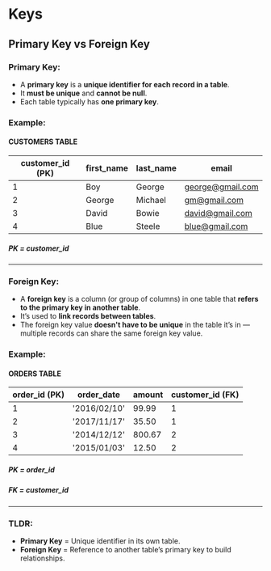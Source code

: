 # Keys

## Primary Key vs Foreign Key

### Primary Key:

- A **primary key** is a **unique identifier for each record in a table**.
- It **must be unique** and **cannot be null**.
- Each table typically has **one primary key**.

### Example:

#### CUSTOMERS TABLE

| customer_id (PK) | first_name | last_name | email            |
| ---------------- | ---------- | --------- | ---------------- |
| 1                | Boy        | George    | george@gmail.com |
| 2                | George     | Michael   | gm@gmail.com     |
| 3                | David      | Bowie     | david@gmail.com  |
| 4                | Blue       | Steele    | blue@gmail.com   |

##### PK = customer_id

---

### Foreign Key:

- A **foreign key** is a column (or group of columns) in one table that **refers to the primary key in another table**.
- It’s used to **link records between tables**.
- The foreign key value **doesn't have to be unique** in the table it’s in — multiple records can share the same foreign key value.

### Example:

#### ORDERS TABLE

| order_id (PK) | order_date   | amount | customer_id (FK) |
| ------------- | ------------ | ------ | ---------------- |
| 1             | '2016/02/10' | 99.99  | 1                |
| 2             | '2017/11/17' | 35.50  | 1                |
| 3             | '2014/12/12' | 800.67 | 2                |
| 4             | '2015/01/03' | 12.50  | 2                |

##### PK = order_id

##### FK = customer_id

---

### TLDR:

- **Primary Key** = Unique identifier in its own table.
- **Foreign Key** = Reference to another table’s primary key to build relationships.
